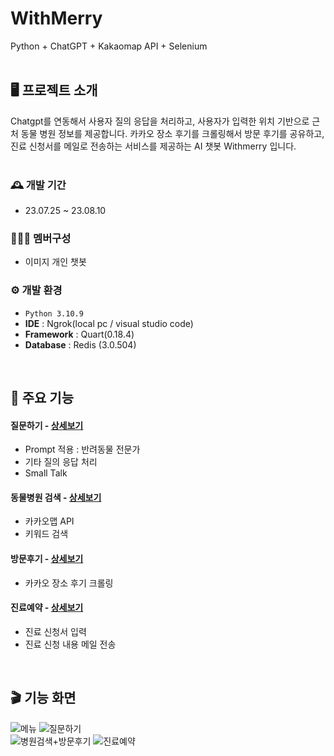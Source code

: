 # WithMerry
Python + ChatGPT + Kakaomap API + Selenium
<br><br>


## 🖥️ 프로젝트 소개
Chatgpt를 연동해서 사용자 질의 응답을 처리하고, 사용자가 입력한 위치 기반으로 근처 동물 병원 정보를 제공합니다. 카카오 장소 후기를 크롤링해서 방문 후기를 공유하고, 진료 신청서를 메일로 전송하는 서비스를 제공하는 AI 챗봇 Withmerry 입니다.
<br><br>

### 🕰️ 개발 기간
* 23.07.25 ~ 23.08.10

### 🧑‍🤝‍🧑 멤버구성
 - 이미지 개인 챗봇

### ⚙️ 개발 환경
- `Python 3.10.9`
- **IDE** : Ngrok(local pc / visual studio code)
- **Framework** : Quart(0.18.4)
- **Database** : Redis (3.0.504)

<br>

## 📌 주요 기능
#### 질문하기 - <a href="https://github.com/ressa009/Withmerry/wiki/%EC%A7%88%EB%AC%B8%ED%95%98%EA%B8%B0-%EC%83%81%EC%84%B8" >상세보기</a>
- Prompt 적용 : 반려동물 전문가 
- 기타 질의 응답 처리
- Small Talk
#### 동물병원 검색 - <a href="https://github.com/ressa009/Withmerry/wiki/%EB%B3%91%EC%9B%90-%EA%B2%80%EC%83%89---%ED%9B%84%EA%B8%B0-%ED%81%AC%EB%A1%A4%EB%A7%81-%EC%83%81%EC%84%B8" >상세보기</a>
- 카카오맵 API
- 키워드 검색
#### 방문후기 - <a href="https://github.com/ressa009/Withmerry/wiki/%EB%B3%91%EC%9B%90-%EA%B2%80%EC%83%89---%ED%9B%84%EA%B8%B0-%ED%81%AC%EB%A1%A4%EB%A7%81-%EC%83%81%EC%84%B8" >상세보기</a>
- 카카오 장소 후기 크롤링
#### 진료예약 - <a href="https://github.com/ressa009/Withmerry/wiki/%EC%A7%84%EB%A3%8C%EC%98%88%EC%95%BD-%EC%83%81%EC%84%B8" >상세보기</a>
- 진료 신청서 입력
- 진료 신청 내용 메일 전송

<br>

## 🎬 기능 화면
![메뉴](https://github.com/ressa009/Withmerry/assets/47082555/dea1fbe6-1768-43db-9fac-5b6b280636a5)
![질문하기](https://github.com/ressa009/Withmerry/assets/47082555/002a991e-c08a-4400-9360-4a64f0a25a90)<br>
![병원검색+방문후기](https://github.com/ressa009/Withmerry/assets/47082555/0d31c317-640d-4cd8-81d5-70ae18daf8da)
![진료예약](https://github.com/ressa009/Withmerry/assets/47082555/8fbaded4-ffdc-4d81-bc97-8dd23d6c652b)




